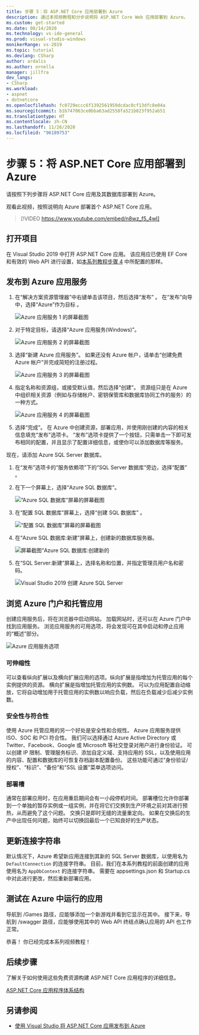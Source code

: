 ```yaml
---
title: 步骤 5：将 ASP.NET Core 应用部署到 Azure
description: 通过本视频教程和分步说明将 ASP.NET Core Web 应用部署到 Azure。
ms.custom: get-started
ms.date: 08/14/2020
ms.technology: vs-ide-general
ms.prod: visual-studio-windows
monikerRange: vs-2019
ms.topic: tutorial
ms.devlang: CSharp
author: ardalis
ms.author: ornella
manager: jillfra
dev_langs:
- CSharp
ms.workload:
- aspnet
- dotnetcore
ms.openlocfilehash: fc0729eccc6f1392561959dcdac0cf13dfc8e04a
ms.sourcegitcommit: b1b747063ce0bba63ad2558fa521b823f952ab51
ms.translationtype: HT
ms.contentlocale: zh-CN
ms.lasthandoff: 11/26/2020
ms.locfileid: "96189753"
---
```

# <a name="step-5-deploy-your-aspnet-core-app-to-azure"></a>步骤 5：将 ASP.NET Core 应用部署到 Azure

请按照下列步骤将 ASP.NET Core 应用及其数据库部署到 Azure。

观看此视频，按照说明向 Azure 部署首个 ASP.NET Core 应用。 

> [!VIDEO https://www.youtube.com/embed/n8wz_f5_4wI]

## <a name="open-your-project"></a>打开项目

在 Visual Studio 2019 中打开 ASP.NET Core 应用。 该应用应已使用 EF Core 和有效的 Web API 进行设置，如[本系列教程步骤 4](tutorial-aspnet-core-ef-step-04.md) 中所配置的那样。

## <a name="publish-to-azure-app-service"></a>发布到 Azure 应用服务

1. 在“解决方案资源管理器”中右键单击该项目，然后选择“发布”  。 在“发布”向导中，选择“Azure”作为目标 。

   ![Azure 应用服务 1 的屏幕截图](media/vs-2019/app-service-screen-1.png)

1. 对于特定目标，请选择“Azure 应用服务(Windows)”。

   ![Azure 应用服务 2 的屏幕截图](media/vs-2019/app-service-screen-2.png)

1. 选择“新建 Azure 应用服务”。 如果还没有 Azure 帐户，请单击“创建免费 Azure 帐户”并完成简短的注册过程。

   ![Azure 应用服务 3 的屏幕截图](media/vs-2019/app-service-screen-3.png)

1. 指定名称和资源组，或接受默认值，然后选择“创建”。 资源组只是在 Azure 中组织相关资源（例如与存储帐户、密钥保管库和数据库协同工作的服务）的一种方式。

   ![Azure 应用服务 4 的屏幕截图](media/vs-2019/app-service-screen-4.png)

1. 选择“完成”。 在 Azure 中创建资源，部署应用，并使用刚创建的内容的相关信息填充“发布”选项卡。 “发布”选项卡提供了一个按钮，只需单击一下即可发布相同的配置，并且显示了配置详细信息，或使你可以添加数据库等服务。

现在，请添加 Azure SQL Server 数据库。

1. 在“发布”选项卡的“服务依赖项”下的“SQL Server 数据库”旁边，选择“配置”   。

1. 在下一个屏幕上，选择“Azure SQL 数据库”。

   ![“Azure SQL 数据库”屏幕的屏幕截图](media/vs-2019/app-service-azure-sql-db.png)

1. 在“配置 SQL 数据库”屏幕上，选择“创建 SQL 数据库” 。

   ![“配置 SQL 数据库”屏幕的屏幕截图](media/vs-2019/app-service-azure-sql-db-2.png)

1. 在“Azure SQL 数据库:新建”屏幕上，创建新的数据库服务器。

   ![屏幕截图“Azure SQL 数据库:创建新的](media/vs-2019/app-service-azure-sql-db-3.png)

1. 在“SQL Server:新建”屏幕上，选择名称和位置，并指定管理员用户名和密码。

   ![Visual Studio 2019 创建 Azure SQL Server](media/vs-2019/app-service-azure-sql-db-overlayed.png)

## <a name="exploring-the-azure-portal-and-your-hosted-app"></a>浏览 Azure 门户和托管应用

创建应用服务后，将在浏览器中启动网站。 加载网站时，还可以在 Azure 门户中找到应用服务。 浏览应用服务的可用选项，将会发现可在其中启动和停止应用的“概述”部分。

![Azure 应用服务选项](media/vs-2019/vs2019-azure-app-service-menu-options.png)

### <a name="scalability"></a>可伸缩性

可以查看纵向扩展以及横向扩展应用的选项。纵向扩展是指增加为托管应用的每个实例提供的资源。 横向扩展是指增加托管应用的实例数。 可以为应用配置自动缩放，它将自动增加用于托管应用的实例数以响应负载，然后在负载减少后减少实例数。

### <a name="security-and-compliance"></a>安全性与符合性

使用 Azure 托管应用的另一个好处是安全性和合规性。 Azure 应用服务提供 ISO、SOC 和 PCI 符合性。 我们可以选择通过 Azure Active Directory 或 Twitter、Facebook、Google 或 Microsoft 等社交登录对用户进行身份验证。 可以创建 IP 限制、管理服务标识、添加自定义域、支持应用的 SSL，以及使用应用的内容、配置和数据库的可恢复存档副本配置备份。 这些功能可通过“身份验证/授权”、“标识”、“备份”和“SSL 设置”菜单选项访问。

### <a name="deployment-slots"></a>部署槽

通常在部署应用时，在应用重启期间会有一小段停机时间。 部署槽位允许你部署到一个单独的暂存实例或一组实例，并在将它们交换到生产环境之前对其进行预热，从而避免了这个问题。 交换只是即时无缝的流量重定向。 如果在交换后的生产中出现任何问题，始终可以切换回最后一个已知良好的生产状态。

## <a name="update-connection-string"></a>更新连接字符串

默认情况下，Azure 希望新应用连接到其新的 SQL Server 数据库，以使用名为 `DefaultConnection` 的连接字符串。 目前，我们在本系列教程的前面创建的应用使用名为 `AppDbContext` 的连接字符串。 需要在 appsettings.json 和 Startup.cs 中对此进行更改，然后重新部署应用。

## <a name="test-the-app-running-in-azure"></a>测试在 Azure 中运行的应用

导航到 /Games 路径，应能够添加一个新游戏并看到它显示在其中。 接下来，导航到 /swagger 路径，应能够使用其中的 Web API 终结点确认应用的 API 也工作正常。

恭喜！ 你已经完成本系列视频教程！

## <a name="next-steps"></a>后续步骤

了解关于如何使用这些免费资源构建 ASP.NET Core 应用程序的详细信息。

[ASP.NET Core 应用程序体系结构](https://dotnet.microsoft.com/learn/web/aspnet-architecture)

## <a name="see-also"></a>另请参阅

- [使用 Visual Studio 将 ASP.NET Core 应用发布到 Azure](/aspnet/core/tutorials/publish-to-azure-webapp-using-vs?view=aspnetcore-2.2&preserve-view=true)